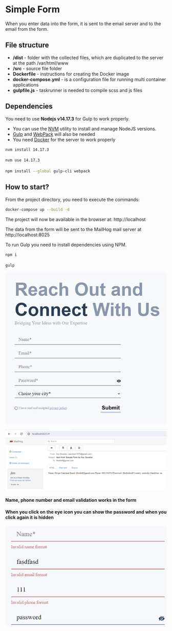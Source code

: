 # Simple Form
When you enter data into the form, it is sent to the email server and to the email from the form.

## File structure
- **/dist** - folder with the collected files, which are duplicated to the server at the path /var/html/www
- **/src** - source file folder
- **Dockerfile** - instructions for creating the Docker image
- **docker-compose.yml** - is a configuration file for running multi container applications
- **gulpfile.js** - taskrunner is needed to compile scss and js files

## Dependencies
You need to use **Nodejs v14.17.3** for Gulp to work properly.
- You can use the [NVM](https://github.com/nvm-sh/nvm?tab=readme-ov-file#installing-and-updating) utility to install and manage NodeJS versions.
- [Gulp](https://gulpjs.com/) and [WebPack](https://webpack.js.org/) will also be needed
- You need [Docker](https://docs.docker.com/desktop/install/windows-install/) for the server to work properly
```sh
nvm install 14.17.3

nvm use 14.17.3

npm install --global gulp-cli webpack
```
## How to start?
From the project directory, you need to execute the commands:
```sh
docker-compose up --build -d
```
The project will now be available in the browser at:
http://localhost

The data from the form will be sent to the MailHog mail server at http://localhost:8025

To run Gulp you need to install dependencies using NPM.
```sh
npm i

gulp
```

![ScreenShot](/screenshot.png)

![ScreenShot](/screenshot2.png)

#### Name, phone number and email validation works in the form
#### When you click on the eye icon you can show the password and when you click again it is hidden

![ScreenShot](/screenshot3.png)
